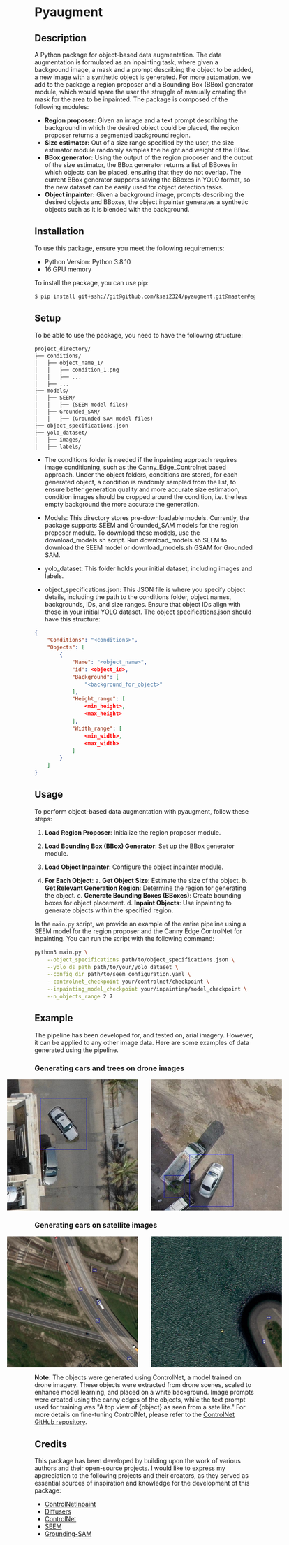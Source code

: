 # Pyaugment
## Description

A Python package for object-based data augmentation. The data augmentation is formulated as an inpainting task, where given  a background image, a mask and a prompt describing the object to be added, a new image with a synthetic object is generated. For more automation, we add to the package a region proposer and a Bounding Box (BBox) generator module, which would spare the user the struggle of manually creating the mask for the area to be inpainted. The package is composed of the following modules: 

- **Region proposer:** Given an image and a text prompt describing the background in which the desired object could be placed, the region proposer returns a segmented background region.
- **Size estimator:** Out of a size range specified by the user, the size estimator module randomly samples the height and weight of the BBox. 
- **BBox generator:** Using the output of the region proposer and the output of the size estimator, the BBox generator returns a list of BBoxes in which objects can be placed, ensuring that they do not overlap. The current BBox generator supports saving the BBoxes in YOLO format, so the new dataset can be easily used for object detection tasks.
- **Object inpainter:** Given a background image, prompts describing the desired objects and BBoxes, the object inpainter generates a synthetic objects such as it is blended with the background. 
## Installation
To use this package, ensure you meet the following requirements:
- Python Version: Python 3.8.10
- 16 GPU memory

To install the package, you can use pip:
```bash
$ pip install git+ssh://git@github.com/ksai2324/pyaugment.git@master#egg=pyaugment
```

## Setup
To be able to use the package, you need to have the following structure: 
```plaintext
project_directory/
├── conditions/
│   ├── object_name_1/
│   │   ├── condition_1.png
│   │   ├── ...
│   ├── ...
├── models/
│   ├── SEEM/
│   │   ├── (SEEM model files)
│   ├── Grounded_SAM/
│   │   ├── (Grounded SAM model files)
├── object_specifications.json
├── yolo_dataset/
│   ├── images/
│   ├── labels/
```
- The conditions folder is needed if the inpainting approach requires image conditioning, such as the Canny_Edge_Controlnet based approach. Under the object folders, conditions are stored, for each generated object, a condition is randomly sampled from the list, to ensure better generation quality and more accurate size estimation, condition images should be cropped around the condition, i.e. the less empty background the more accurate the generation.

- Models: This directory stores pre-downloadable models. Currently, the package supports SEEM and Grounded_SAM models for the region proposer module. To download these models, use the download_models.sh script. Run download_models.sh SEEM to download the SEEM model or download_models.sh GSAM for Grounded SAM.

- yolo_dataset: This folder holds your initial dataset, including images and labels.

- object_specifications.json: This JSON file is where you specify object details, including the path to the conditions folder, object names, backgrounds, IDs, and size ranges. Ensure that object IDs align with those in your initial YOLO dataset. The object specifications.json should have this structure: 

```json
{
    "Conditions": "<conditions>",
    "Objects": [
        {
            "Name": "<object_name>",
            "id": <object_id>,
            "Background": [
                "<background_for_object>"
            ],
            "Height_range": [
                <min_height>,
                <max_height>
            ],
            "Width_range": [
                <min_width>,
                <max_width>
            ]
        }
    ]
}
```

## Usage

To perform object-based data augmentation with pyaugment, follow these steps:

1. **Load Region Proposer**: Initialize the region proposer module.

2. **Load Bounding Box (BBox) Generator**: Set up the BBox generator module.

3. **Load Object Inpainter**: Configure the object inpainter module.

4. **For Each Object**:
   a. **Get Object Size**: Estimate the size of the object.
   b. **Get Relevant Generation Region**: Determine the region for generating the object.
   c. **Generate Bounding Boxes (BBoxes)**: Create bounding boxes for object placement.
   d. **Inpaint Objects**: Use inpainting to generate objects within the specified region.

In the `main.py` script, we provide an example of the entire pipeline using a SEEM model for the region proposer and the Canny Edge ControlNet for inpainting. You can run the script with the following command:

```bash
python3 main.py \
    --object_specifications path/to/object_specifications.json \
    --yolo_ds_path path/to/your/yolo_dataset \
    --config_dir path/to/seem_configuration.yaml \
    --controlnet_checkpoint your/controlnet/checkpoint \
    --inpainting_model_checkpoint your/inpainting/model_checkpoint \
    --n_objects_range 2 7
```

## Example
The pipeline has been developed for, and tested on, arial imagery. However, it can be applied to any other image data. Here are some examples of data generated using the pipeline.

### Generating cars and trees on drone images
<div style="display: flex; justify-content: center;">
  <img src="assets/image_for_readme_drone_2.jpg" alt="Image 1"  style="margin-right: 30px;"  width="300" />
  <img src="assets/image_for_readme_drone.jpg" alt="Image 2" width="300" />
</div>

### Generating cars on satellite images
<div style="display: flex; justify-content: center;">
  <img src="assets/image_for_readme_satellite.jpg" alt="Image 1"  style="margin-right: 30px;"  width="300" />
  <img src="assets/image_for_readme_satellite2.jpg" alt="Image 2" width="300" />
</div>

**Note:** 
The objects were generated using ControlNet, a model trained on drone imagery. These objects were extracted from drone scenes, scaled to enhance model learning, and placed on a white background. Image prompts were created using the canny edges of the objects, while the text prompt used for training was "A top view of {object} as seen from a satellite." For more details on fine-tuning ControlNet, please refer to the [ControlNet GitHub repository](https://github.com/lllyasviel/ControlNet).

## Credits
This package has been developed by building upon the work of various authors and their open-source projects. I would like to express my appreciation to the following projects and their creators, as they served as essential sources of inspiration and knowledge for the development of this package:
- [ControlNetInpaint](https://github.com/mikonvergence/ControlNetInpaint)
- [Diffusers](https://github.com/huggingface/diffusers)
- [ControlNet](https://github.com/lllyasviel/ControlNet)
- [SEEM](https://github.com/UX-Decoder/Segment-Everything-Everywhere-All-At-Once/tree/main)
- [Grounding-SAM](https://github.com/UX-Decoder/Segment-Everything-Everywhere-All-At-Once/tree/main)